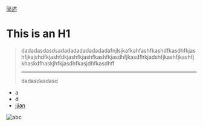 [简述](http://www.baidu.com)

This is an H1
=============

> dadadasdasdsadadadadadadadadafnjlsjkafkahfashfkashdfkasdhfkjashfjkajshdfkjashfdkjashfkjashfkashfkjasdhfjkasdfhkjadshfjkashfjkashfjkhaskdfhaskjhfkjasdhfkasjdhfkasdhff
>
> ------------------
>
> dadasdasdasd

* a
* d
* [jjian](ccc.c)

![abc](/Users/shenglong123/documents/github/python_train/scence.jpg)





